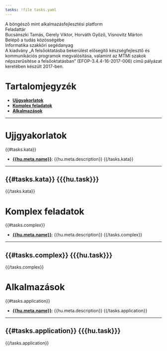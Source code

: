 ```yaml
---
tasks: !file tasks.yaml
---
```


<div class="cover">
  <div class="title">
    A böngésző mint alkalmazásfejlesztési platform
  </div>
  <div class="title">
    Feladattár
  </div>

  <div class="authors">
    Bucsánszki Tamás, Gerely Viktor, Horváth Győző, Visnovitz Márton
  </div>

  <div class="subtitle">
    Belépő a tudás közösségébe<br>
    Informatika szakköri segédanyag
  </div>

  <div class="disclaimer">
    A kiadvány „A felsőoktatásba bekerülést elősegítő készségfejlesztő és kommunikációs programok megvalósítása, valamint az MTMI szakok népszerűsítése a felsőoktatásban” (EFOP-3.4.4-16-2017-006) című pályázat keretében készült 2017-ben.
  </div>
</div>

# Tartalomjegyzék

- **[Ujjgyakorlatok](#ujjgyakorlatok)**
- **[Komplex feladatok](#komplex-feladatok)**
- **[Alkalmazások](#alkalmazások)**

---

# Ujjgyakorlatok

{{#tasks.kata}}
- **[{{hu.meta.name}}](#!/../tasks/{{id}}/task.hu.md)**: {{hu.meta.description}}
{{/tasks.kata}}

---

{{#tasks.kata}}
{{{hu.task}}}
---
{{/tasks.kata}}

# Komplex feladatok

{{#tasks.complex}}
- **[{{hu.meta.name}}](#!/../tasks/{{id}}/task.hu.md)**: {{hu.meta.description}}
{{/tasks.complex}}

---

{{#tasks.complex}}
{{{hu.task}}}
---
{{/tasks.complex}}

# Alkalmazások

{{#tasks.application}}
- **[{{hu.meta.name}}](#!/../tasks/{{id}}/task.hu.md)**: {{hu.meta.description}}
{{/tasks.application}}

---

{{#tasks.application}}
{{{hu.task}}}
---
{{/tasks.application}}
